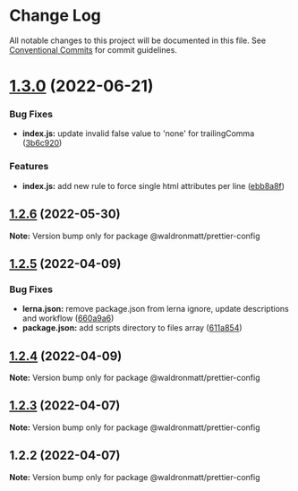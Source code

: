 # Change Log

All notable changes to this project will be documented in this file.
See [Conventional Commits](https://conventionalcommits.org) for commit guidelines.

# [1.3.0](https://github.com/waldronmatt/shareable-configs/compare/@waldronmatt/prettier-config@1.2.6...@waldronmatt/prettier-config@1.3.0) (2022-06-21)


### Bug Fixes

* **index.js:** update invalid false value to 'none' for trailingComma ([3b6c920](https://github.com/waldronmatt/shareable-configs/commit/3b6c92091a621a8f53da4de144216e1b0e7d6ef2))


### Features

* **index.js:** add new rule to force single html attributes per line ([ebb8a8f](https://github.com/waldronmatt/shareable-configs/commit/ebb8a8ffe4461f47e1f53d759eec79073c6c9caa))





## [1.2.6](https://github.com/waldronmatt/shareable-configs/compare/@waldronmatt/prettier-config@1.2.5...@waldronmatt/prettier-config@1.2.6) (2022-05-30)

**Note:** Version bump only for package @waldronmatt/prettier-config





## [1.2.5](https://github.com/waldronmatt/shareable-configs/compare/@waldronmatt/prettier-config@1.2.4...@waldronmatt/prettier-config@1.2.5) (2022-04-09)


### Bug Fixes

* **lerna.json:** remove package.json from lerna ignore, update descriptions and workflow ([660a9a6](https://github.com/waldronmatt/shareable-configs/commit/660a9a60858863dca1d4b87cb0a3c49ffd2186b6))
* **package.json:** add scripts directory to files array ([611a854](https://github.com/waldronmatt/shareable-configs/commit/611a8546f5c398404e5f226d61b5b42939944cc9))





## [1.2.4](https://github.com/waldronmatt/shareable-configs/compare/@waldronmatt/prettier-config@1.2.3...@waldronmatt/prettier-config@1.2.4) (2022-04-09)

**Note:** Version bump only for package @waldronmatt/prettier-config





## [1.2.3](https://github.com/waldronmatt/shareable-configs/compare/@waldronmatt/prettier-config@1.2.2...@waldronmatt/prettier-config@1.2.3) (2022-04-07)

**Note:** Version bump only for package @waldronmatt/prettier-config





## 1.2.2 (2022-04-07)

**Note:** Version bump only for package @waldronmatt/prettier-config
